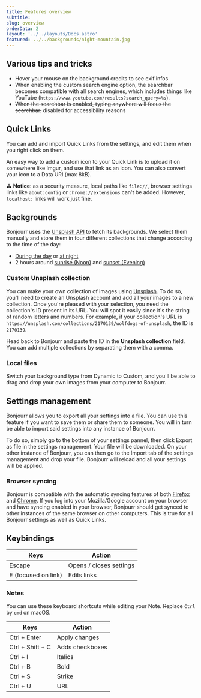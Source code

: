 ```yaml
---
title: Features overview
subtitle:
slug: overview
orderData: 2
layout: '../../layouts/Docs.astro'
featured: ../../backgrounds/night-mountain.jpg
---
```


## Various tips and tricks

-   Hover your mouse on the background credits to see exif infos
-   When enabling the custom search engine option, the searchbar becomes compatible with all search engines, which includes things like YouTube (`https://www.youtube.com/results?search_query=%s`).
-   ~~When the searchbar is enabled, typing anywhere will focus the searchbar.~~ disabled for accessibility reasons

## Quick Links

You can add and import Quick Links from the settings, and edit them when you right click on them.

An easy way to add a custom icon to your Quick Link is to upload it on somewhere like Imgur, and use that link as an icon. You can also convert your icon to a Data URI (max 8kB).

⚠️ **Notice**: as a security measure, local paths like `file://`, browser settings links like `about:config` or `chrome://extensions` can't be added. However, `localhost:` links will work just fine.

## Backgrounds

Bonjourr uses the [Unsplash API](https://unsplash.com/developers) to fetch its backgrounds. We select them manually and store them in four different collections that change according to the time of the day:

-   [During the day](<https://unsplash.com/collections/4933370/bonjourr-backgrounds-(day)>) or [at night](<https://unsplash.com/collections/VI5sx2SDQUg/bonjourr-backgrounds-(night)>)
-   2 hours around [sunrise (Noon)](<https://unsplash.com/collections/yDjgRh1iqkQ/bonjourr-backgrounds-(noon)>) and [sunset (Evening)](<https://unsplash.com/collections/2nVzlQADDIE/bonjourr-backgrounds-(evening)>)

### Custom Unsplash collection

You can make your own collection of images using [Unsplash](https://unsplash.com/). To do so, you'll need to create an Unsplash account and add all your images to a new collection. Once you're pleased with your selection, you need the collection's ID present in its URL. You will spot it easily since it's the string of random letters and numbers. For example, if your collection's URL is `https://unsplash.com/collections/2170139/wolfdogs-of-unsplash`, the ID is `2170139`.

Head back to Bonjourr and paste the ID in the **Unsplash collection** field. You can add multiple collections by separating them with a comma.

### Local files

Switch your background type from Dynamic to Custom, and you'll be able to drag and drop your own images from your computer to Bonjourr.

## Settings management

Bonjourr allows you to export all your settings into a file. You can use this feature if you want to save them or share them to someone. You will in turn be able to import said settings into any instance of Bonjourr.

To do so, simply go to the bottom of your settings pannel, then click Export as file in the settings management. Your file will be downloaded. On your other instance of Bonjourr, you can then go to the Import tab of the settings management and drop your file. Bonjourr will reload and all your settings will be applied.

### Browser syncing

Bonjourr is compatible with the automatic syncing features of both [Firefox](https://www.mozilla.org/fr/firefox/sync/) and [Chrome](https://support.google.com/chrome/answer/185277?hl=fr&co=GENIE.Platform%3DDesktop). If you log into your Mozilla/Google account on your browser and have syncing enabled in your browser, Bonjourr should get synced to other instances of the same browser on other computers. This is true for all Bonjourr settings as well as Quick Links.

## Keybindings

| Keys                | Action                  |
| ------------------- | ----------------------- |
| Escape              | Opens / closes settings |
| E (focused on link) | Edits links             |

### Notes

You can use these keyboard shortcuts while editing your Note. Replace `Ctrl` by `cmd` on macOS.

| Keys             | Action          |
| ---------------- | --------------- |
| Ctrl + Enter     | Apply changes   |
| Ctrl + Shift + C | Adds checkboxes |
| Ctrl + I         | Italics         |
| Ctrl + B         | Bold            |
| Ctrl + S         | Strike          |
| Ctrl + U         | URL             |
